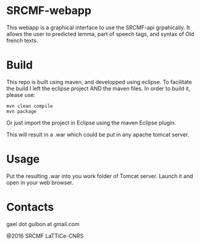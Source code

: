 SRCMF-webapp
===============

This webapp is a graphical interface to use the SRCMF-api grpahically. It allows the user to predicted lemma, part of speech tags, and syntax of Old french texts. 

# Build

This repo is built using maven, and developped using eclipse. To facilitate the build I left the eclipse project AND the maven files. In order to build it, please use:

```
mvn clean compile
mvn package
```

Or just import the project in Eclipse using the maven Eclipse plugin.

This will result in a .war which could be put in any apache tomcat server.

# Usage

Put the resulting .war into you work folder of Tomcat server. Launch it and open in your web browser.

# Contacts

gael dot guibon at gmail.com

@2016 SRCMF LaTTiCe-CNRS
